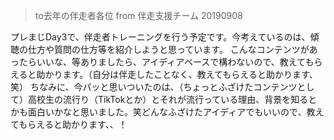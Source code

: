> to去年の伴走者各位 from 伴走支援チーム  20190908

プレまじDay3で、伴走者トレーニングを行う予定です。今考えているのは、傾聴の仕方や質問の仕方等を紹介しようと思っています。
こんなコンテンツがあったらいいな、等ありましたら、アイディアベースで構わないので、教えてもらえると助かります。（自分は伴走したことなく、教えてもらえると助かります、笑）
ちなみに、今パッと思いついたのは、（ちょっとふざけたコンテンツとして）高校生の流行り（TikTokとか）とそれが流行っている理由、背景を知るとかも面白いかなと思いました。笑どんなふざけたアイディアでもいいので、教えてもらえると助かります、、！  
